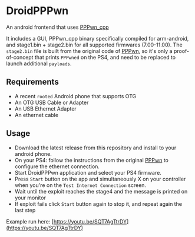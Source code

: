 # DroidPPPwn
An android frontend that uses [PPPwn_cpp](https://github.com/xfangfang/PPPwn_cpp)

It includes a GUI, PPPwn_cpp binary specifically compiled for arm-android, and stage1.bin + stage2.bin for all supported firmwares (7.00-11.00).
The `stage2.bin` file is built from the original code of [PPPwn](https://github.com/TheOfficialFloW/PPPwn), so it's only a proof-of-concept that prints `PPPwned` on the PS4, and need to be replaced to launch additional `payloads`.

## Requirements
- A recent `rooted` Android phone that supports OTG
- An OTG USB Cable or Adapter
- An USB Ethernet Adapter
- An ethernet cable

## Usage
- Download the latest release from this repository and install to your android phone.
- On your PS4: follow the instructions from the original [PPPwn](https://github.com/TheOfficialFloW/PPPwn/blob/master/README.md) to configure the ethernet connection.
- Start DroidPPPwn application and select your PS4 firmware.
- Press `Start` button on the app and simultaneously X on your controller when you're on the `Test Internet Connection` screen.
- Wait until the exploit reaches the stage4 and the message is printed on your monitor
- If exploit fails click `Start` button again to stop it, and repeat again the last step

Example run here: [https://youtu.be/SQT7AgTtrDY](https://youtu.be/SQT7AgTtrDY)

